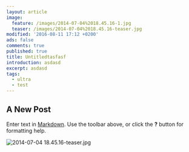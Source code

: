 ```yaml
---
layout: article
image:
  feature: /images/2014-07-04%2018.45.16-1.jpg
  teaser: /images/2014-07-04%2018.45.16-teaser.jpg
modified: '2016-08-11 17:12 +0200'
ads: false
comments: true
published: true
title: Untitledtasfasf
introduction: asdasd
excerpt: asdasd
tags:
  - ultra
  - test
---
```

## A New Post

Enter text in [Markdown](http://daringfireball.net/projects/markdown/). Use the toolbar above, or click the **?** button for formatting help.

![2014-07-04 18.45.16-teaser.jpg]({{site.baseurl}}/images/2014-07-04%2018.45.16-teaser.jpg)